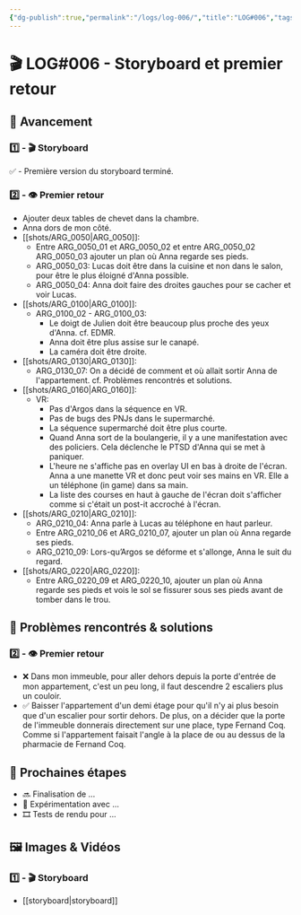 ```yaml
---
{"dg-publish":true,"permalink":"/logs/log-006/","title":"LOG#006","tags":["log"],"created":"2025-02-16","updated":"2025-02-17"}
---
```


# 🎬 LOG#006 - Storyboard et premier retour
## 🚀 Avancement
### 1️⃣ - 🎬 Storyboard
✅ - Première version du storyboard terminé.
### 2️⃣ - 👁️ Premier retour
- Ajouter deux tables de chevet dans la chambre.
- Anna dors de mon côté.
- [[shots/ARG_0050\|ARG_0050]]: 
	- Entre ARG_0050_01 et ARG_0050_02 et entre ARG_0050_02 ARG_0050_03 ajouter un plan où Anna regarde ses pieds.
	- ARG_0050_03: Lucas doit être dans la cuisine et non dans le salon, pour être le plus éloigné d'Anna possible.
	- ARG_0050_04: Anna doit faire des droites gauches pour se cacher et voir Lucas.
- [[shots/ARG_0100\|ARG_0100]]:
	- ARG_0100_02 - ARG_0100_03: 
		- Le doigt de Julien doit être beaucoup plus proche des yeux d'Anna. cf. EDMR.
		- Anna doit être plus assise sur le canapé.
		- La caméra doit être droite.
- [[shots/ARG_0130\|ARG_0130]]:
	- ARG_0130_07: On a décidé de comment et où allait sortir Anna de l'appartement. cf. Problèmes rencontrés et solutions.
- [[shots/ARG_0160\|ARG_0160]]:
	- VR: 
		- Pas d'Argos dans la séquence en VR.
		- Pas de bugs des PNJs dans le supermarché.
		- La séquence supermarché doit être plus courte.
		- Quand Anna sort de la boulangerie, il y a une manifestation avec des policiers. Cela déclenche le PTSD d'Anna qui se met à paniquer.
		- L'heure ne s'affiche pas en overlay UI en bas à droite de l'écran. Anna a une manette VR et donc peut voir ses mains en VR. Elle a un téléphone (in game) dans sa main.
		- La liste des courses en haut à gauche de l'écran doit s'afficher comme si c'était un post-it accroché à l'écran.
- [[shots/ARG_0210\|ARG_0210]]:
	- ARG_0210_04: Anna parle à Lucas au téléphone en haut parleur.
	- Entre ARG_0210_06 et ARG_0210_07, ajouter un plan où Anna regarde ses pieds.
	- ARG_0210_09: Lors-qu’Argos se déforme et s'allonge, Anna le suit du regard.
- [[shots/ARG_0220\|ARG_0220]]:
	- Entre ARG_0220_09 et ARG_0220_10, ajouter un plan où Anna regarde ses pieds et vois le sol se fissurer sous ses pieds avant de tomber dans le trou.
## 🧩 Problèmes rencontrés & solutions
### 2️⃣ - 👁️ Premier retour
- ❌ Dans mon immeuble, pour aller dehors depuis la porte d'entrée de mon appartement, c'est un peu long, il faut descendre 2 escaliers plus un couloir.
- ✅ Baisser l'appartement d'un demi étage pour qu'il n'y ai plus besoin que d'un escalier pour sortir dehors. De plus, on a décider que la porte de l'immeuble donnerais directement sur une place, type Fernand Coq. Comme si l'appartement faisait l'angle à la place de ou au dessus de la pharmacie de Fernand Coq.
## 🎯 Prochaines étapes
- 🔜 Finalisation de ...
- 📝 Expérimentation avec ...
- 🎞️ Tests de rendu pour ...
## 🖼️ Images & Vidéos
### 1️⃣ - 🎬 Storyboard
- [[storyboard\|storyboard]]


